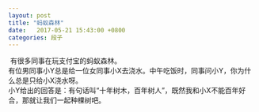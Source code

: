 ```yaml
---
layout: post
title: "蚂蚁森林"
date:   2017-05-21 15:43:00 +0800
categories: 段子
---
```

​
有很多同事在玩支付宝的蚂蚁森林。  
有位男同事小Y总是给一位女同事小X去浇水。中午吃饭时，同事问小Y，你为什么总是只给小X浇水呀。  
小Y给出的回答是：有句话叫“十年树木，百年树人”，既然我和小X不能百年好合，那就让我们一起种棵树吧。
